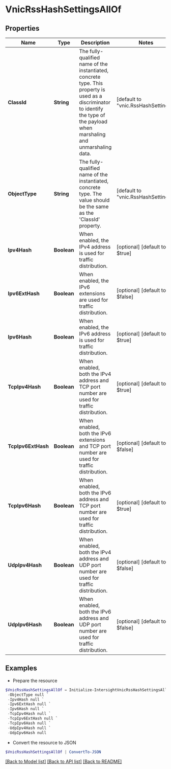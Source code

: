 # VnicRssHashSettingsAllOf
## Properties

Name | Type | Description | Notes
------------ | ------------- | ------------- | -------------
**ClassId** | **String** | The fully-qualified name of the instantiated, concrete type. This property is used as a discriminator to identify the type of the payload when marshaling and unmarshaling data. | [default to "vnic.RssHashSettings"]
**ObjectType** | **String** | The fully-qualified name of the instantiated, concrete type. The value should be the same as the &#39;ClassId&#39; property. | [default to "vnic.RssHashSettings"]
**Ipv4Hash** | **Boolean** | When enabled, the IPv4 address is used for traffic distribution. | [optional] [default to $true]
**Ipv6ExtHash** | **Boolean** | When enabled, the IPv6 extensions are used for traffic distribution. | [optional] [default to $false]
**Ipv6Hash** | **Boolean** | When enabled, the IPv6 address is used for traffic distribution. | [optional] [default to $true]
**TcpIpv4Hash** | **Boolean** | When enabled, both the IPv4 address and TCP port number are used for traffic distribution. | [optional] [default to $true]
**TcpIpv6ExtHash** | **Boolean** | When enabled, both the IPv6 extensions and TCP port number are used for traffic distribution. | [optional] [default to $false]
**TcpIpv6Hash** | **Boolean** | When enabled, both the IPv6 address and TCP port number are used for traffic distribution. | [optional] [default to $true]
**UdpIpv4Hash** | **Boolean** | When enabled, both the IPv4 address and UDP port number are used for traffic distribution. | [optional] [default to $false]
**UdpIpv6Hash** | **Boolean** | When enabled, both the IPv6 address and UDP port number are used for traffic distribution. | [optional] [default to $false]

## Examples

- Prepare the resource
```powershell
$VnicRssHashSettingsAllOf = Initialize-IntersightVnicRssHashSettingsAllOf  -ClassId null `
 -ObjectType null `
 -Ipv4Hash null `
 -Ipv6ExtHash null `
 -Ipv6Hash null `
 -TcpIpv4Hash null `
 -TcpIpv6ExtHash null `
 -TcpIpv6Hash null `
 -UdpIpv4Hash null `
 -UdpIpv6Hash null
```

- Convert the resource to JSON
```powershell
$VnicRssHashSettingsAllOf | ConvertTo-JSON
```

[[Back to Model list]](../README.md#documentation-for-models) [[Back to API list]](../README.md#documentation-for-api-endpoints) [[Back to README]](../README.md)


